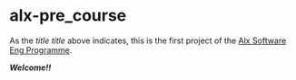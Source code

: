 # alx-pre_course

As the *title* _title_ above indicates, this is the first project of the [Alx Software Eng Programme](https://alxafrica.com/software-engineering-2022/).

***Welcome!!***
